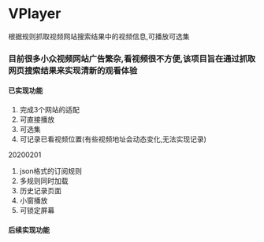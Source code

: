 # VPlayer
根据规则抓取视频网站搜索结果中的视频信息,可播放可选集

### 目前很多小众视频网站广告繁杂,看视频很不方便,该项目旨在通过抓取网页搜索结果来实现清新的观看体验

#### 已实现功能
1. 完成3个网站的适配
2. 可直接播放
3. 可选集
4. 可记录已看视频位置(有些视频地址会动态变化,无法实现记录)

20200201
1. json格式的订阅规则
2. 多规则同时加载
3. 历史记录页面
4. 小窗播放
5. 可锁定屏幕

#### 后续实现功能
